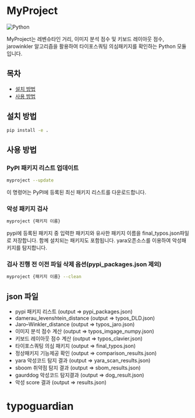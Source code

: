 # MyProject
![Python](https://img.shields.io/badge/Python-3.10%2B-blue)


MyProject는 레벤슈타인 거리, 이미지 분석 점수 및 키보드 레이아웃 점수, jarowinkler 알고리즘을 활용하여 타이포스쿼팅 의심패키지를 확인하는 Python 모듈입니다.

## 목차
- [설치 방법](#설치-방법)
- [사용 방법](#사용-방법)

## 설치 방법
```bash
pip install -e .
```
## 사용 방법

### PyPI 패키지 리스트 업데이트
```bash
myproject --update
```
이 명령어는 PyPI에 등록된 최신 패키지 리스트를 다운로드합니다.

### 악성 패키지 검사
```bash
myproject {패키지 이름}
```
pypi에 등록된 패키지 중 입력한 패키지와 유사한 패키지 이름을 final_typos.json파일로 저장합니다. 함께 설치되는 패키지도 포함됩니다.
yara오픈소스를 이용하여 악성패키지를 탐지합니다.

### 검사 진행 전 이전 파일 삭제 옵션(pypi_packages.json 제외)
```bash
myproject {패키지 이름} --clean
```

## json 파일
- pypi 패키지 리스트 (output => pypi_packages.json)
- damerau_levenshtein_distance (output => typos_DLD.json)
- Jaro–Winkler_distance (output => typos_jaro.json)
- 이미지 분석 점수 계산 (output => typos_imgage_numpy.json) 
- 키보드 레이아웃 점수 계산 (output => typos_clavier.json)
- 타이포스쿼팅 의심 패키지 (output => final_typos.json)
- 정상패키지 기능제공 확인 (output => comparison_results.json)
- yara 악성코드 탐지 결과 (output => yara_scan_results.json)
- sboom 취약점 탐지 결과 (output => sbom_results.json)
- gaurddog 악성코드 탐지결과 (output => dog_result.json)
- 악성 score 결과 (output => results.json)
# typoguardian
